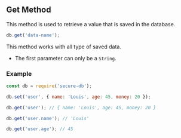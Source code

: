 ## Get Method

This method is used to retrieve a value that is saved in the database.

```javascript
db.get('data-name');
```

This method works with all type of saved data.
* The first parameter can only be a `String`.

### Example

```javascript
const db = require('secure-db');

db.set('user', { name: 'Louis', age: 45, money: 20 });

db.get('user'); // { name: 'Louis', age: 45, money: 20 }

db.get('user.name'); // 'Louis'

db.get('user.age'); // 45
```
